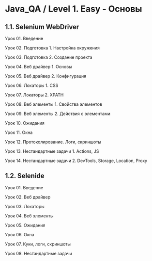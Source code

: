 # Java_QA / Level 1. Easy - Основы

## 1.1. Selenium WebDriver

Урок 01. Введение

Урок 02. Подготовка 1. Настройка окружения

Урок 03. Подготовка 2. Создание проекта

Урок 04. Веб драйвер 1. Основы

Урок 05. Веб драйвер 2. Конфигурация

Урок 06. Локаторы 1. CSS

Урок 07. Локаторы 2. XPATH

Урок 08. Веб элементы 1. Свойства элементов

Урок 09. Веб элементы 2. Действия с элементами

Урок 10. Ожидания

Урок 11. Окна

Урок 12. Протоколирование. Логи, скриншоты

Урок 13. Нестандартные задачи 1. Actions, JS

Урок 14. Нестандартные задачи 2. DevTools, Storage, Location, Proxy

## 1.2. Selenide

Урок 01. Введение

Урок 02. Веб драйвер

Урок 03. Локаторы

Урок 04. Веб элементы

Урок 05. Ожидания

Урок 06. Окна

Урок 07. Куки, логи, скриншоты

Урок 08. Нестандартные задачи